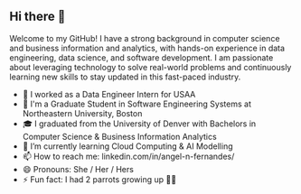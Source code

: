 ## Hi there 👋

Welcome to my GitHub! 
I have a strong background in computer science and business information and analytics, with hands-on experience in data engineering, data science, and software development. I am passionate about leveraging technology to solve real-world problems and continuously learning new skills to stay updated in this fast-paced industry.

- 🔭 I worked as a Data Engineer Intern for USAA
- 🏫 I'm a Graduate Student in Software Engineering Systems at Northeastern University, Boston
- 🎓 I graduated from the University of Denver with Bachelors in Computer Science & Business Information Analytics
- 🌱 I’m currently learning Cloud Computing & AI Modelling
- 📫 How to reach me: linkedin.com/in/angel-n-fernandes/
- 😄 Pronouns: She / Her / Hers
- ⚡ Fun fact: I had 2 parrots growing up 🦜🦜

<!--
## Education

### Northeastern University | Boston, MA
**Master of Science in Software Engineering Systems**  
*Expected: Sept 2023 – Jun 2025*  

### University of Denver | Denver, CO
**Bachelor of Science in Computer Science**
*Sept 2019 – Jun 2023*  
**Bachelor of Science in Business Administration – Business Information & Analytics**
*Sept 2019 – Jun 2023*  

## Skills

**Languages:** Java, SQL, C/C++, Python, Haskell, JavaScript, CSS, HTML5, .NET, R, JavaFX, Swift  
**Technologies / Frameworks:** Visual Studio, Alteryx, Power BI, Tableau, SSIS, ArcGIS, Git, Xcode  
**Coursera Certifications:** Meta Back-End Developer Professional Certificate, IBM AI Engineering Professional Certificate  

## Professional Experience

### Data Engineer Intern | USAA – IT P&C Data & Analytics Team; San Antonio, Texas
*May 2024 – Present*

### Data Science Assistant | Pardee Center for International Futures, University of Denver
*Aug 2022 – Oct 2023*

### Data Analysis & Visualization Research Aide | Pardee Center for International Futures, University of Denver
*Jun 2022 – Jan 2023*

**angferna/angferna** is a ✨ _special_ ✨ repository because its `README.md` (this file) appears on your GitHub profile.

Here are some ideas to get you started:

- 🔭 I’m currently working as a Data Engineer Intern for USAA
- 🌱 I’m currently learning Cloud Computing & AI Modelling
- 📫 How to reach me: linkedin.com/in/angel-n-fernandes
- 😄 Pronouns: She / Her / Hers
- ⚡ Fun fact: I had 2 parrots growing up.
-->
